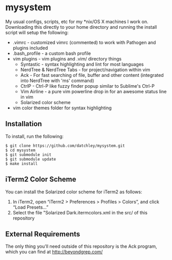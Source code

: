mysystem
========

My usual configs, scripts, etc for my *nix/OS X machines I work on. Downloading this
directly to your home directory and running the install script will setup the following:

* .vimrc - customized vimrc (commented) to work with Pathogen and plugins included
* .bash_profile - a custom bash profile
* vim plugins - vim plugins and .vim/ directory things
	- Syntastic - syntax highlighting and lint for most languages
	- NerdTree & NerdTree Tabs - for project/navigation within vim
	- Ack - For fast searching of file, buffer and other content (integrated into NerdTree with 'ms' command)
	- CtrlP - Ctrl-P like fuzzy finder popup similar to Sublime's Ctrl-P
	- Vim Airline - a pure vim powerline drop in for an awesome status line in vim
	- Solarized color scheme
* vim color themes folder for syntax highlighting

Installation
------------

To install, run the following:

```
$ git clone https://github.com/datchley/mysystem.git
$ cd mysystem
$ git submodule init
$ git submodule update
$ make install
```

iTerm2 Color Scheme
-------------------

You can install the Solarized color scheme for iTerm2 as follows:

1. In iTerm2, open “iTerm2 > Preferences > Profiles > Colors”, and click “Load Presets…”
2. Select the file "Solarized Dark.itermcolors.xml in the src/ of this repository

External Requirements
---------------------

The only thing you'll need outside of this repository is the Ack program, which you
can find at http://beyondgrep.com/

